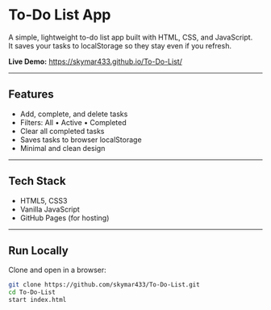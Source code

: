 # To-Do List App

A simple, lightweight to-do list app built with HTML, CSS, and JavaScript.  
It saves your tasks to localStorage so they stay even if you refresh.

**Live Demo:** https://skymar433.github.io/To-Do-List/

---

## Features
- Add, complete, and delete tasks
- Filters: All • Active • Completed
- Clear all completed tasks
- Saves tasks to browser localStorage
- Minimal and clean design

---

## Tech Stack
- HTML5, CSS3
- Vanilla JavaScript
- GitHub Pages (for hosting)

---

## Run Locally
Clone and open in a browser:
```bash
git clone https://github.com/skymar433/To-Do-List.git
cd To-Do-List
start index.html
